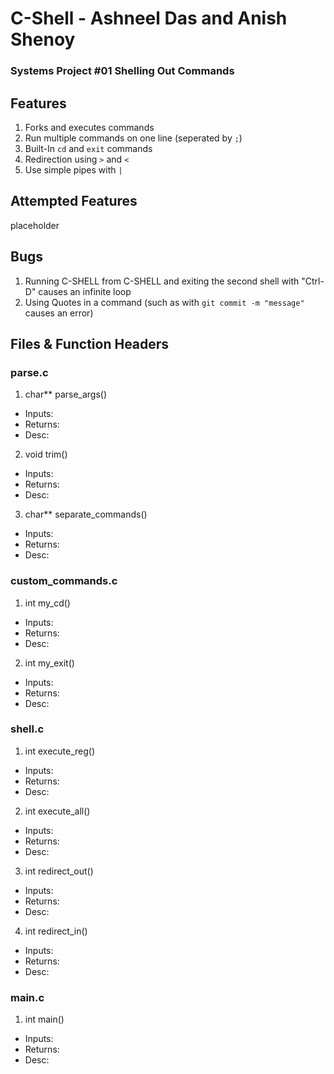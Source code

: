 # C-Shell - Ashneel Das and Anish Shenoy
### Systems Project #01 Shelling Out Commands

## Features
1. Forks and executes commands
2. Run multiple commands on one line (seperated by ```;```)
3. Built-In ```cd``` and ```exit``` commands
4. Redirection using ```>``` and ```<```
5. Use simple pipes with ```|```

## Attempted Features
placeholder

## Bugs
1. Running C-SHELL from C-SHELL and exiting the second shell with "Ctrl-D" causes an infinite loop
2. Using Quotes in a command (such as with ```git commit -m "message"``` causes an error)

## Files & Function Headers

### parse.c
1. char** parse_args()
  * Inputs:
  * Returns:
  * Desc:

2. void trim()
  * Inputs:
  * Returns:
  * Desc:

3. char** separate_commands()
  * Inputs:
  * Returns:
  * Desc:

### custom_commands.c
1. int my_cd()
  * Inputs:
  * Returns:
  * Desc:

2. int my_exit()
  * Inputs:
  * Returns:
  * Desc:

### shell.c
1. int execute_reg()
  * Inputs:
  * Returns:
  * Desc:
2. int execute_all()
  * Inputs:
  * Returns:
  * Desc:
3. int redirect_out()
  * Inputs:
  * Returns:
  * Desc:
4. int redirect_in()
  * Inputs:
  * Returns:
  * Desc:

### main.c
1. int main()
  * Inputs:
  * Returns:
  * Desc:
